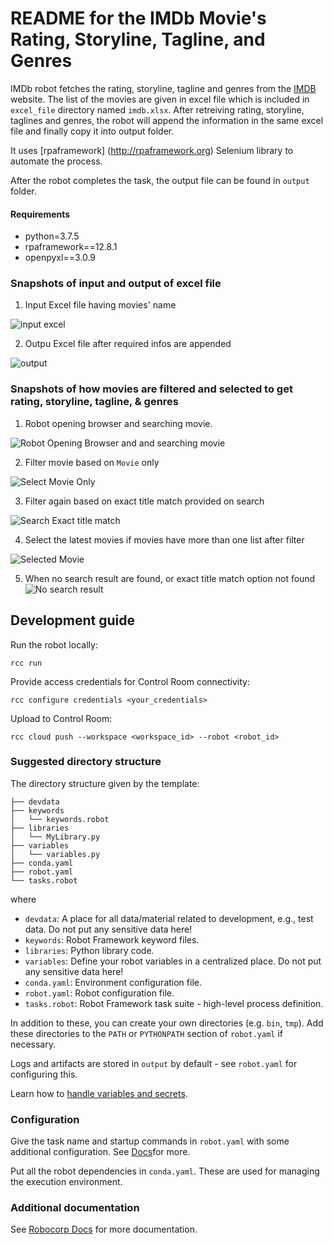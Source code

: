 # README for the IMDb Movie's Rating, Storyline, Tagline, and Genres

IMDb robot fetches the rating, storyline, tagline and genres from the [IMDB](https://imdb.com) website. The list of the movies are given in excel file which is included in `excel_file` directory named `imdb.xlsx`. After retreiving rating, storyline, taglines and genres, the robot will append the information in the same excel file and finally copy it into output folder.

It uses [rpaframework] (http://rpaframework.org) Selenium library to automate the process.

After the robot completes the task, the output file can be found in `output` folder.


#### Requirements

- python=3.7.5
- rpaframework==12.8.1
- openpyxl==3.0.9

### Snapshots of input and output of excel file

1. Input Excel file having movies' name

![input excel](/assets/images/input.png)

2. Outpu Excel file after required infos are appended

![output](/assets/images/output.png)

### Snapshots of how movies are filtered and selected to get rating, storyline, tagline, & genres

1. Robot opening browser and searching movie.

![Robot Opening Browser and and searching movie](/assets/images/1.png)

2. Filter movie based on `Movie` only

![Select Movie Only](/assets/images/2.png)

3. Filter again based on exact title match provided on search

![Search Exact title match](/assets/images/3.png)

4. Select the latest movies if movies have more than one list after filter

![Selected Movie](/assets/images/4.png)

5. When no search result are found, or exact title match option not found
![No search result](/assets/images/5.png)


## Development guide

Run the robot locally:

```
rcc run
```

Provide access credentials for Control Room connectivity:

```
rcc configure credentials <your_credentials>
```

Upload to Control Room:

```
rcc cloud push --workspace <workspace_id> --robot <robot_id>
```

### Suggested directory structure

The directory structure given by the template:

```
├── devdata
├── keywords
│   └── keywords.robot
├── libraries
│   └── MyLibrary.py
├── variables
│   └── variables.py
├── conda.yaml
├── robot.yaml
└── tasks.robot
```

where

- `devdata`: A place for all data/material related to development, e.g., test data. Do not put any sensitive data here!
- `keywords`: Robot Framework keyword files.
- `libraries`: Python library code.
- `variables`: Define your robot variables in a centralized place. Do not put any sensitive data here!
- `conda.yaml`: Environment configuration file.
- `robot.yaml`: Robot configuration file.
- `tasks.robot`: Robot Framework task suite - high-level process definition.

In addition to these, you can create your own directories (e.g. `bin`, `tmp`). Add these directories to the `PATH` or `PYTHONPATH` section of `robot.yaml` if necessary.

Logs and artifacts are stored in `output` by default - see `robot.yaml` for configuring this.

Learn how to [handle variables and secrets](https://robocorp.com/docs/development-guide/variables-and-secrets/secret-management).

### Configuration

Give the task name and startup commands in `robot.yaml` with some additional configuration. See [Docs](https://robocorp.com/docs/setup/robot-structure#robot-configuration-file-robot-yaml)for more.

Put all the robot dependencies in `conda.yaml`. These are used for managing the execution environment.

### Additional documentation

See [Robocorp Docs](https://robocorp.com/docs/) for more documentation.
